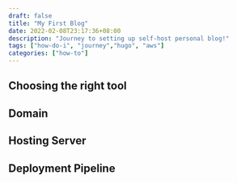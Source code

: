 ```yaml
---
draft: false
title: "My First Blog"
date: 2022-02-08T23:17:36+08:00
description: "Journey to setting up self-host personal blog!"
tags: ["how-do-i", "journey","hugo", "aws"]
categories: ["how-to"]
---
```


## Choosing the right tool

## Domain

## Hosting Server

## Deployment Pipeline